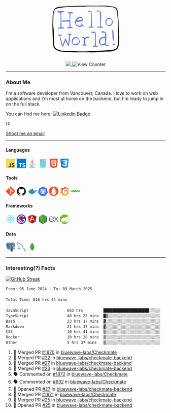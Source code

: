 <div align="center">
    <img src="./img/hello_world.webp" height="200px" width="">
    <div>
        <a href="https://www.linkedin.com/in/ajhollid">
            <img src="https://img.shields.io/badge/LinkedIn-blue"/>
        </a>
        <img src="https://komarev.com/ghpvc/?username=ajhollid&color=yellow" alt="View Counter">
    </div>
</div>

---

### About Me

I'm a software developer from Vancouver, Canada. I love to work on web applications and I'm most at home on the backend, but I'm ready to jump in on the full stack.

You can find me here: [![Linkedin Badge](https://img.shields.io/badge/-ajhollid-blue?style=flat&logo=Linkedin&logoColor=white)](https://www.linkedin.com/in/ajhollid)

Or

[Shoot me an email](mailto:ajhollid@gmail.com)

---

#### Languages

<div>
    <img src="./img/devicons/javascript-original.svg" width=30 height=30 alt="JavaScript">
    <img src="/img/devicons/typescript-original.svg" width=30 height=30 alt="TypeScript">
    <img src="./img/devicons/java-original.svg" width=30 height=30 alt="Java">
    <img src="./img/devicons/go-original.svg" width=30 height=30 alt="Golang">
    <img src="./img/devicons/html5-original.svg" width=30 height=30 alt="HTML 5">
    <img src="./img/devicons/css3-original.svg" width=30 height=30 alt="CSS 3">
</div>

#### Tools

<div>
    <img src="./img/devicons/git-original.svg" width=30 height=30 alt="Git">
    <img src="./img/devicons/github-original.svg" width=30 height=30 alt="Github">
    <img src="./img/devicons/docker-original.svg" width=30 
    height=30 alt="Docker">
    <img src="./img/devicons/kubernetes-original.svg" width=30 height=30 alt="K8">
    <img src="./img/devicons/prometheus-original.svg" width=30 height=30 alt="Prometheus">
    <img src="./img/devicons/grafana-original.svg" width=30 height=30 alt="Grafana">
    <img src="./img/devicons/nginx-original.svg" width=30 height=30 alt="Nginx">
</div>

#### Frameworks

<div>
    <img src="./img/devicons/react-original.svg" width=30 height=30 alt="React">
    <img src="./img/devicons/gatsby-original.svg" width=30 height=30 alt="Gatsby">
    <img src="./img/devicons/angularjs-original.svg" width=30 height=30 alt="AngularJS">
    <img src="./img/devicons/nodejs-original.svg" width=30 height=30 alt="NodeJS">
    <img src="./img/devicons/express-original.svg" width=30 height=30 alt="Express">
    <img src="./img/devicons/spring-original.svg" width=30 height=30 alt="Spring">
</div>

#### Data

<div>
    <img src="./img/devicons/postgresql-original.svg" width=30 height=30 alt="Postgresql">
    <img src="./img/devicons/mysql-original.svg" width=30 height=30 alt="Mysql">
    <img src="./img/devicons/mongodb-original.svg" width=30 height=30 alt="MongoDB">
</div>

---

### Interesting(?) Facts

[![GitHub Streak](http://github-readme-streak-stats.herokuapp.com?user=ajhollid)](https://git.io/streak-stats)

 <!--START_SECTION:waka-->

```txt
From: 05 June 2024 - To: 03 March 2025

Total Time: 816 hrs 44 mins

JavaScript                 663 hrs         ████████████████████░░░░░   80.62 %
TypeScript                 48 hrs 25 mins  █▒░░░░░░░░░░░░░░░░░░░░░░░   05.89 %
Bash                       23 hrs 17 mins  ▓░░░░░░░░░░░░░░░░░░░░░░░░   02.83 %
Markdown                   21 hrs 17 mins  ▓░░░░░░░░░░░░░░░░░░░░░░░░   02.59 %
CSS                        10 hrs 41 mins  ▒░░░░░░░░░░░░░░░░░░░░░░░░   01.30 %
Docker                     10 hrs 28 mins  ▒░░░░░░░░░░░░░░░░░░░░░░░░   01.27 %
Other                      5 hrs 37 mins   ▒░░░░░░░░░░░░░░░░░░░░░░░░   00.68 %
```

<!--END_SECTION:waka-->


<!--START_SECTION:activity-->
1. 🎉 Merged PR [#1870](https://github.com/bluewave-labs/Checkmate/pull/1870) in [bluewave-labs/Checkmate](https://github.com/bluewave-labs/Checkmate)
2. 🎉 Merged PR [#22](https://github.com/bluewave-labs/checkmate-backend/pull/22) in [bluewave-labs/checkmate-backend](https://github.com/bluewave-labs/checkmate-backend)
3. 🎉 Merged PR [#27](https://github.com/bluewave-labs/checkmate-backend/pull/27) in [bluewave-labs/checkmate-backend](https://github.com/bluewave-labs/checkmate-backend)
4. 🎉 Merged PR [#23](https://github.com/bluewave-labs/checkmate-backend/pull/23) in [bluewave-labs/checkmate-backend](https://github.com/bluewave-labs/checkmate-backend)
5. 🗣 Commented on [#1872](https://github.com/bluewave-labs/Checkmate/pull/1872#issuecomment-2701174269) in [bluewave-labs/Checkmate](https://github.com/bluewave-labs/Checkmate)
6. 🗣 Commented on [#632](https://github.com/bluewave-labs/Checkmate/issues/632#issuecomment-2699677343) in [bluewave-labs/Checkmate](https://github.com/bluewave-labs/Checkmate)
7. 💪 Opened PR [#27](https://github.com/bluewave-labs/checkmate-backend/pull/27) in [bluewave-labs/checkmate-backend](https://github.com/bluewave-labs/checkmate-backend)
8. 🎉 Merged PR [#1871](https://github.com/bluewave-labs/Checkmate/pull/1871) in [bluewave-labs/Checkmate](https://github.com/bluewave-labs/Checkmate)
9. 🎉 Merged PR [#25](https://github.com/bluewave-labs/checkmate-backend/pull/25) in [bluewave-labs/checkmate-backend](https://github.com/bluewave-labs/checkmate-backend)
10. 💪 Opened PR [#25](https://github.com/bluewave-labs/checkmate-backend/pull/25) in [bluewave-labs/checkmate-backend](https://github.com/bluewave-labs/checkmate-backend)
<!--END_SECTION:activity-->
